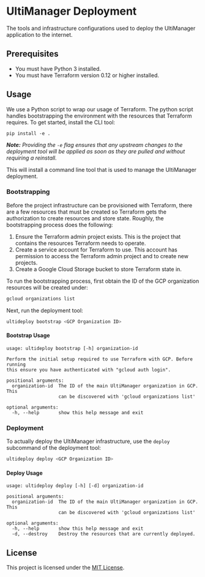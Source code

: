 # UltiManager Deployment

The tools and infrastructure configurations used to deploy the UltiManager
application to the internet.

## Prerequisites

* You must have Python 3 installed.
* You must have Terraform version 0.12 or higher installed.

## Usage

We use a Python script to wrap our usage of Terraform. The python script handles
bootstrapping the environment with the resources that Terraform requires. To get
started, install the CLI tool:

```
pip install -e .
```

*__Note:__ Providing the `-e` flag ensures that any upstream changes to the
deployment tool will be applied as soon as they are pulled and without requiring
a reinstall.*

This will install a command line tool that is used to manage the UltiManager
deployment.

### Bootstrapping

Before the project infrastructure can be provisioned with Terraform, there are a
few resources that must be created so Terraform gets the authorization to create
resources and store state. Roughly, the bootstrapping process does the
following:

1. Ensure the Terraform admin project exists. This is the project that contains
   the resources Terraform needs to operate.
2. Create a service account for Terraform to use. This account has permission to
   access the Terraform admin project and to create new projects.
3. Create a Google Cloud Storage bucket to store Terraform state in.

To run the bootstrapping process, first obtain the ID of the GCP organization
resources will be created under:

```bash
gcloud organizations list
```

Next, run the deployment tool:

```bash
ultideploy bootstrap <GCP Organization ID>
```

#### Bootstrap Usage

```
usage: ultideploy bootstrap [-h] organization-id

Perform the initial setup required to use Terraform with GCP. Before running
this ensure you have authenticated with "gcloud auth login".

positional arguments:
  organization-id  The ID of the main UltiManager organization in GCP. This
                   can be discovered with 'gcloud organizations list'

optional arguments:
  -h, --help       show this help message and exit
```

### Deployment

To actually deploy the UltiManager infrastructure, use the `deploy` subcommand
of the deployment tool:

```bash
ultideploy deploy <GCP Organization ID>
```

#### Deploy Usage

```
usage: ultideploy deploy [-h] [-d] organization-id

positional arguments:
  organization-id  The ID of the main UltiManager organization in GCP. This
                   can be discovered with 'gcloud organizations list'

optional arguments:
  -h, --help       show this help message and exit
  -d, --destroy    Destroy the resources that are currently deployed.
```

## License

This project is licensed under the [MIT License](LICENSE).
